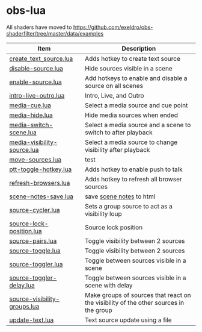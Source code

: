 # obs-lua

All shaders have moved to https://github.com/exeldro/obs-shaderfilter/tree/master/data/examples

| Item                                                         | Description                                                                               |
| ------------------------------------------------------------ | ----------------------------------------------------------------------------------------- |
| [create_text_source.lua](create_text_source.lua)             | Adds hotkey to create text source                                                         |
| [disable-source.lua](disable-source.lua)                     | Hide sources visible in a scene                                                           |
| [enable-source.lua](enable-source.lua)                       | Add hotkeys to enable and disable a source on all scenes                                  |
| [intro-live-outro.lua](enable-source.lua)                    | Intro, Live, and Outro                                                                    |
| [media-cue.lua](media-cue.lua)                               | Select a media source and cue point                                                       |
| [media-hide.lua](media-hide.lua)                             | Hide media sources when ended                                                             |
| [media-switch-scene.lua](media-switch-scene.lua)             | Select a media source and a scene to switch to after playback                             |
| [media-visibility-source.lua](media-visibility-source.lua)   | Select a media source to change visibility after playback                                 |
| [move-sources.lua](move-sources.lua)                         | test                                                                                      |
| [ptt-toggle-hotkey.lua](ptt-toggle-hotkey.lua)               | Adds hotkey to enable push to talk                                                        |
| [refresh-browsers.lua](refresh-browsers.lua)                 | Adds hotkey to refresh all browser sources                                                |
| [scene-notes-save.lua](scene-notes-save.lua)                 | save [scene notes](https://obsproject.com/forum/resources/scene-notes-dock.1398/) to html |
| [source-cycler.lua](source-cycler.lua)                       | Sets a group source to act as a visibility loup                                           |
| [source-lock-position.lua](source-lock-position.lua)         | Source lock position                                                                      |
| [source-pairs.lua](source-pairs.lua)                         | Toggle visibility between 2 sources                                                       |
| [source-toggle.lua](source-toggle.lua)                       | Toggle visibility between 2 sources                                                       |
| [source-toggler.lua](source-toggler.lua)                     | Toggle between sources visible in a scene                                                 |
| [source-toggler-delay.lua](source-toggler-delay.lua)         | Toggle between sources visible in a scene with delay                                      |
| [source-visibility-groups.lua](source-visibility-groups.lua) | Make groups of sources that react on the visibility of the other sources in the group     |
| [update-text.lua](update-text.lua)                           | Text source update using a file                                                           |
